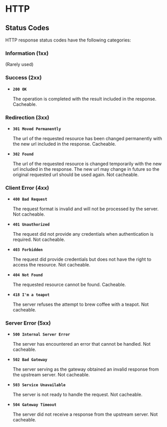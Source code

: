# HTTP

## Status Codes

HTTP response status codes have the following categories:

### Information (1xx)

(Rarely used)

### Success (2xx)

- **`200 OK`**

  The operation is completed with the result included in the response. Cacheable.

### Redirection (3xx)

- **`301 Moved Permanently`**

  The url of the requested resource has been changed permanently with the new url included in the response. Cacheable.

- **`302 Found`**

  The url of the requested resource is changed temporarily with the new url included in the response. The new url may change in future so the original requested url should be used again. Not cacheable.

### Client Error (4xx)

- **`400 Bad Request`**

  The request format is invalid and will not be processed by the server. Not cacheable.

- **`401 Unauthorized`**

  The request did not provide any credentials when authentication is required. Not cacheable.

- **`403 Forbidden`**

  The request did provide credentials but does not have the right to access the resource. Not cacheable.

- **`404 Not Found`**

  The requested resource cannot be found. Cacheable.

- **`418 I'm a teapot`**

  The server refuses the attempt to brew coffee with a teapot. Not cacheable.

### Server Error (5xx)

- **`500 Internal Server Error`**

  The server has encountered an error that cannot be handled. Not cacheable.

- **`502 Bad Gateway`**

  The server serving as the gateway obtained an invalid response from the upstream server. Not cacheable.

- **`503 Service Unavailable`**

  The server is not ready to handle the request. Not cacheable.

- **`504 Gateway Timeout`**

  The server did not receive a response from the upstream server. Not cacheable.
